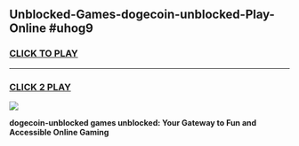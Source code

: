 
## Unblocked-Games-dogecoin-unblocked-Play-Online #uhog9
<h3>
<a href="https://news.freeplayer.one?title=dogecoin-unblocked&ref=3">CLICK TO PLAY</a></h3>
<hr>

<h3>
<a href="https://news.freeplayer.one?title=dogecoin-unblocked&ref=3">CLICK 2 PLAY</a>
  
</h3>

<a href="https://news.freeplayer.one?title=dogecoin-unblocked&ref=3"><img src="https://clearcache.store/games.png"></a>


**dogecoin-unblocked games unblocked: Your Gateway to Fun and Accessible Online Gaming**
